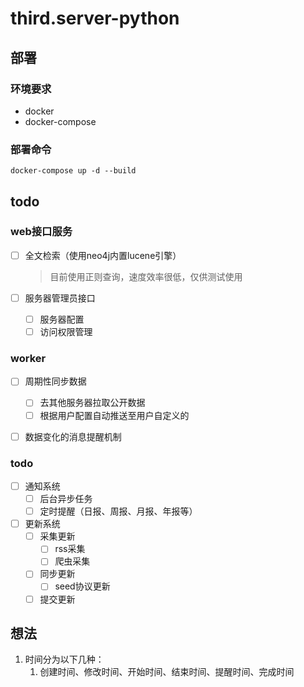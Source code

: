 # third.server-python


## 部署

### 环境要求

- docker
- docker-compose

### 部署命令

``` shell
docker-compose up -d --build
```

## todo


### web接口服务

- [ ] 全文检索（使用neo4j内置lucene引擎）

  > 目前使用正则查询，速度效率很低，仅供测试使用

- [ ] 服务器管理员接口

  - [ ] 服务器配置
  - [ ] 访问权限管理

### worker

- [ ] 周期性同步数据
  - [ ] 去其他服务器拉取公开数据
  - [ ] 根据用户配置自动推送至用户自定义的
- [ ] 数据变化的消息提醒机制


### todo

- [ ] 通知系统
  - [ ] 后台异步任务
  - [ ] 定时提醒（日报、周报、月报、年报等）
- [ ] 更新系统
  - [ ] 采集更新
    - [ ] rss采集
    - [ ] 爬虫采集
  - [ ] 同步更新
    - [ ] seed协议更新
  - [ ] 提交更新

## 想法

1. 时间分为以下几种：
   1. 创建时间、修改时间、开始时间、结束时间、提醒时间、完成时间